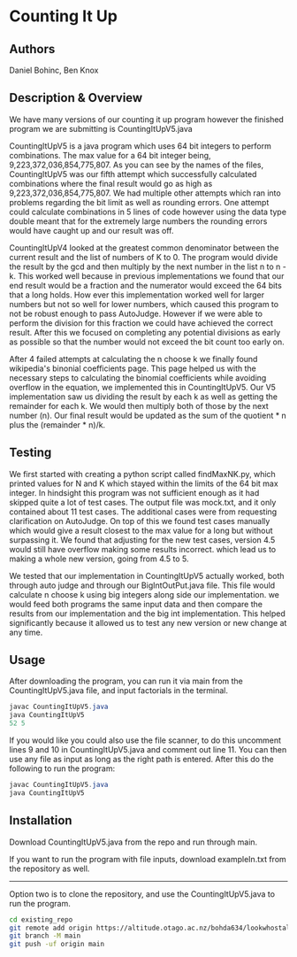# Counting It Up

## Authors

Daniel Bohinc, Ben Knox

## Description & Overview

We have many versions of our counting it up program however the finished program we are submitting is CountingItUpV5.java <br>

CountingItUpV5 is a java program which uses 64 bit integers to perform combinations. 
The max value for a 64 bit integer being, 9,223,372,036,854,775,807. As you can see by the names of the files, CountingItUpV5 was our fifth attempt which successfully calculated combinations where the final result would go as high as 9,223,372,036,854,775,807. We had multiple other attempts which ran into problems regarding the bit limit as well as rounding errors. One attempt could calculate combinations in 5 lines of code however using the data type double meant that for the extremely large numbers the rounding errors would have caught up and our result was off. <br>

CountingItUpV4 looked at the greatest common denominator between the current result and the list of numbers of K to 0. The program would divide the result by the gcd and then multiply by the next number in the list n to n - k. This worked well because in previous implementations we found that our end result would be a fraction and the numerator would exceed the 64 bits that a long holds. How ever this implementation worked well for larger numbers but not so well for lower numbers, which caused this program to not be robust enough to pass AutoJudge. However if we were able to perform the division for this fraction we could have achieved the correct result. After this we focused on completing any potential divisions as early as possible so that the number would not exceed the bit count too early on. <br>

After 4 failed attempts at calculating the n choose k we finally found wikipedia's binonial coefficients page. This page helped us with the necessary steps to calculating the binomial coefficients while avoiding overflow in the equation, we implemented this in CountingItUpV5. Our V5 implementation saw us dividing the result by each k as well as getting the remainder for each k. We would then multiply both of those by the next number (n). Our final result would be updated as the sum of the quotient * n plus the (remainder * n)/k. <br>


## Testing

We first started with creating a python script called findMaxNK.py, which printed values for N and K which stayed within the limits of the 64 bit max integer. In hindsight this program was not sufficient enough as it had skipped quite a lot of test cases. The output file was mock.txt, and it only contained about 11 test cases. The additional cases were from requesting clarification on AutoJudge. On top of this we found test cases manually which would give a result closest to the max value for a long but without surpassing it. We found that adjusting for the new test cases, version 4.5 would still have overflow making some results incorrect. which lead us to making a whole new version, going from 4.5 to 5. <br>

We tested that our implementation in CountingItUpV5 actually worked, both through auto judge and through our BigIntOutPut.java file. This file would calculate n choose k using big integers along side our implementation. we would feed both programs the same input data and then compare the results from our implementation and the big int implementation. This helped significantly because it allowed us to test any new version or new change at any time. <br>

## Usage

After downloading the program, you can run it via main from the CountingItUpV5.java file, and input factorials in the terminal.

```Java
javac CountingItUpV5.java
java CountingItUpV5
52 5
```

If you would like you could also use the file scanner, to do this uncomment lines 9 and 10 in CountingItUpV5.java and comment out line 11. You can then use any file as input as long as the right path is entered. After this do the following to run the program:

```Java
javac CountingItUpV5.java
java CountingItUpV5
```

## Installation

Download CountingItUpV5.java from the repo and run through main. 

If you want to run the program with file inputs, download exampleIn.txt from the repository as well.

----

Option two is to clone the repository, and use the CountingItUpV5.java to run the program.

```bash
cd existing_repo
git remote add origin https://altitude.otago.ac.nz/bohda634/lookwhostalking.git
git branch -M main
git push -uf origin main
```
